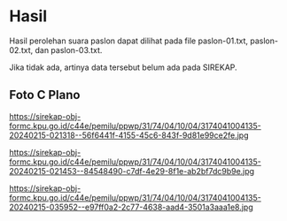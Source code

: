 # Hasil

Hasil perolehan suara paslon dapat dilihat pada file paslon-01.txt, paslon-02.txt, dan paslon-03.txt.

Jika tidak ada, artinya data tersebut belum ada pada SIREKAP.

## Foto C Plano

https://sirekap-obj-formc.kpu.go.id/c44e/pemilu/ppwp/31/74/04/10/04/3174041004135-20240215-021318--56f6441f-4155-45c6-843f-9d81e99ce2fe.jpg

https://sirekap-obj-formc.kpu.go.id/c44e/pemilu/ppwp/31/74/04/10/04/3174041004135-20240215-021453--84548490-c7df-4e29-8f1e-ab2bf7dc9b9e.jpg

https://sirekap-obj-formc.kpu.go.id/c44e/pemilu/ppwp/31/74/04/10/04/3174041004135-20240215-035952--e97ff0a2-2c77-4638-aad4-3501a3aaa1e8.jpg
